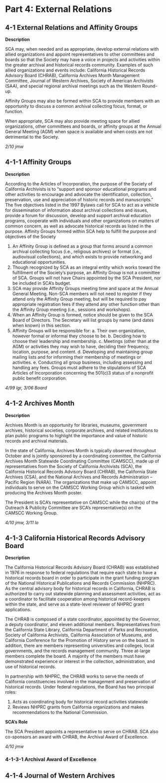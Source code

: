 # Part 4: External Relations

## 4-1 External Relations and Affinity Groups

**Description**

SCA may, when needed and as appropriate, develop external relations with allied organizations and appoint representatives to other committees and boards so that the Society may have a voice in projects and activities within the greater archival and historical records community. Examples of such allied organizations and events include: California Historical Records Advisory Board (CHRAB), California Archives Month Management Committee, Journal of Western Archives, Society of American Archivists (SAA), and special regional archival meetings such as the Western Round-up.

Affinity Groups may also be formed within SCA to provide members with an opportunity to discuss a common archival collecting focus, format, or function.

When appropriate, SCA may also provide meeting space for allied organizations, other committees and boards, or affinity groups at the Annual General Meeting (AGM) when space is available and when costs are not detrimental to the Society.

_2/10 jmw_

## 4-1-1 Affinity Groups

**Description**

According to the Articles of Incorporation, the purpose of the Society of California Archivists is to “support and sponsor educational programs and other activities to encourage and advocate the identification, collection, preservation, use and appreciation of historic records and manuscripts.” The five objectives listed in the 1997 Bylaws call for SCA to act as a vehicle for dissemination of information about archival collections and issues, provide a forum for discussion, develop and support archival education programs, cooperate with individuals and other organizations on matters of common concern, as well as advocate historical records as listed in the purpose. Affinity Groups formed within SCA help to fulfill the purpose and objectives of the Society

1. An Affinity Group is defined as a group that forms around a common archival collecting focus (i.e., religious archives) or format (i.e., audiovisual collections), and which exists to provide networking and educational opportunities.
2. Though recognized by SCA as an integral entity which works toward the fulfillment of the Society’s purpose, an Affinity Group is not a committee of SCA. Groups will not have Chairs appointed by the SCA President, nor be included in SCA’s budget.
3. SCA may provide Affinity Groups meeting time and space at the Annual General Meeting. Non-SCA members will not need to register if they attend only the Affinity Group meeting, but will be required to pay appropriate registration fees if they attend any other function other than the Affinity Group meeting (i.e., sessions and workshops).
4. When an Affinity Group is formed, notice should be given to the SCA Board of Directors. The Secretary will list groups by name (and dates when known) in this section.
5. Affinity Groups will be responsible for:
   a. Their own organization, however formal or informal they choose to be.
   b. Deciding how to choose their leadership and membership.
   c. Meetings (other than at the AGM) or activities they may wish to have, deciding their frequency, location, purpose, and content.
   d. Developing and maintaining group mailing lists and for informing their membership of meetings or activities.
   e. Conducting all group business, including assessing and handling any fees. Groups must adhere to the stipulations of SCA Articles of Incorporation concerning the 501(c)3 status of a nonprofit public benefit corporation.

_4/99 lgr, 3/06 Board_

## 4-1-2 Archives Month

**Description**

Archives Month is an opportunity for libraries, museums, government archives, historical societies, corporate archives, and related institutions to plan public programs to highlight the importance and value of historic records and archival materials.

In the state of California, Archives Month is typically observed throughout October and is jointly sponsored by a coordinating committee, the California Archives Month Statewide Coordinating Committee (CAMSCC), made up of representatives from the Society of California Archivists (SCA), the California Historical Records Advisory Board (CHRAB), the California State Archives (CSA), and the National Archives and Records Administration – Pacific Region (NARA). The organizations that make up CAMSCC, appoint individuals to serve on the CAMSCC Working Group which is tasked with producing the Archives Month poster.

The President is SCA’s representative on CAMSCC while the chair(s) of the Outreach & Publicity Committee are SCA’s representative(s) on the CAMSCC Working Group.

_4/10 jmw, 3/11 lo_

## 4-1-3 California Historical Records Advisory Board

**Description**

The California Historical Records Advisory Board (CHRAB) was established in 1976 in response to federal regulations that require each state to have a historical records board in order to participate in the grant funding program of the National Historical Publications and Records Commission (NHPRC). As the central advisory body for historical records in California, CHRAB is authorized to carry out statewide planning and assessment activities, act as a coordinator to facilitate cooperation among historical record-keepers within the state, and serve as a state-level reviewer of NHPRC grant applications.

The CHRAB is composed of a state coordinator, appointed by the Governor, a deputy coordinator, and eleven additional members. Representatives from the California State Library, California Department of Parks and Recreation, Society of California Archivists, California Association of Museums, and California Conference for the Promotion of History serve on the board. In addition, there are members representing universities and colleges, local governments, and the records management community. Three at-large members complete the board. A majority of the members must have demonstrated experience or interest in the collection, administration, and use of historical records.

In partnership with NHPRC, the CHRAB works to serve the needs of California constituencies involved in the management and preservation of historical records. Under federal regulations, the Board has two principal roles:
1. Acts as coordinating body for historical record activities statewide
2. Reviews NHPRC grants from California organizations and makes recommendations to the National Commission.

**SCA’s Role**

The SCA President appoints a representative to serve on CHRAB.
SCA also co-sponsors an award with CHRAB, the Archival Award of Excellence.

_4/10 jmw_

### 4-1-3-1 Archival Award of Excellence

## 4-1-4 Journal of Western Archives
